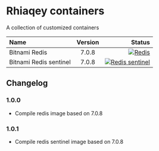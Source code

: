 # Rhiaqey containers

A collection of customized containers

| Name              | Version | Status |
| :---              |    :----:   |          ---: |
| Bitnami Redis             | 7.0.8       | [![Redis](https://github.com/rhiaqey/containers/actions/workflows/redis.yml/badge.svg)](https://github.com/rhiaqey/containers/actions/workflows/redis.yml)   |
| Bitnami Redis sentinel    | 7.0.8        | [![Redis sentinel](https://github.com/rhiaqey/containers/actions/workflows/redis-sentinel.yml/badge.svg)](https://github.com/rhiaqey/containers/actions/workflows/redis-sentinel.yml)      |

## Changelog

### 1.0.0

* Compile redis image based on 7.0.8

### 1.0.1
* Compile redis sentinel image based on 7.0.8
